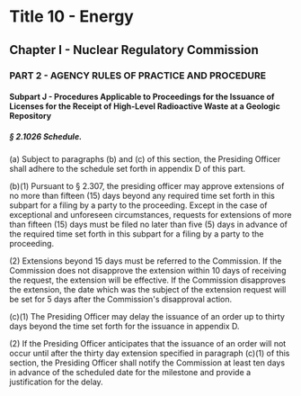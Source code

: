 
# Title 10 - Energy
## Chapter I - Nuclear Regulatory Commission
### PART 2 - AGENCY RULES OF PRACTICE AND PROCEDURE
#### Subpart J - Procedures Applicable to Proceedings for the Issuance of Licenses for the Receipt of High-Level Radioactive Waste at a Geologic Repository
##### § 2.1026 Schedule.

(a) Subject to paragraphs (b) and (c) of this section, the Presiding Officer shall adhere to the schedule set forth in appendix D of this part.

(b)(1) Pursuant to § 2.307, the presiding officer may approve extensions of no more than fifteen (15) days beyond any required time set forth in this subpart for a filing by a party to the proceeding. Except in the case of exceptional and unforeseen circumstances, requests for extensions of more than fifteen (15) days must be filed no later than five (5) days in advance of the required time set forth in this subpart for a filing by a party to the proceeding.

(2) Extensions beyond 15 days must be referred to the Commission. If the Commission does not disapprove the extension within 10 days of receiving the request, the extension will be effective. If the Commission disapproves the extension, the date which was the subject of the extension request will be set for 5 days after the Commission's disapproval action.

(c)(1) The Presiding Officer may delay the issuance of an order up to thirty days beyond the time set forth for the issuance in appendix D.

(2) If the Presiding Officer anticipates that the issuance of an order will not occur until after the thirty day extension specified in paragraph (c)(1) of this section, the Presiding Officer shall notify the Commission at least ten days in advance of the scheduled date for the milestone and provide a justification for the delay.
